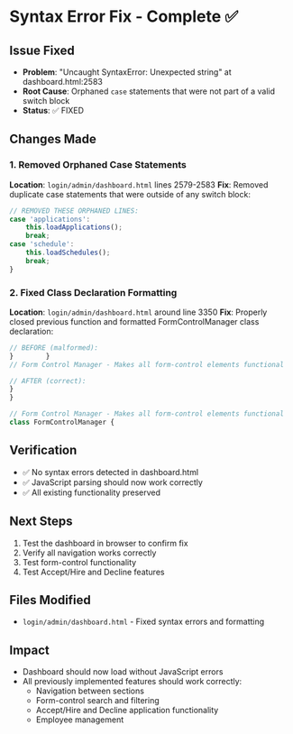 # Syntax Error Fix - Complete ✅

## Issue Fixed
- **Problem**: "Uncaught SyntaxError: Unexpected string" at dashboard.html:2583
- **Root Cause**: Orphaned `case` statements that were not part of a valid switch block
- **Status**: ✅ FIXED

## Changes Made

### 1. Removed Orphaned Case Statements
**Location**: `login/admin/dashboard.html` lines 2579-2583
**Fix**: Removed duplicate case statements that were outside of any switch block:
```javascript
// REMOVED THESE ORPHANED LINES:
case 'applications':
    this.loadApplications();
    break;
case 'schedule':
    this.loadSchedules();
    break;
}
```

### 2. Fixed Class Declaration Formatting
**Location**: `login/admin/dashboard.html` around line 3350
**Fix**: Properly closed previous function and formatted FormControlManager class declaration:
```javascript
// BEFORE (malformed):
}        }
// Form Control Manager - Makes all form-control elements functional        class FormControlManager {

// AFTER (correct):
}
}

// Form Control Manager - Makes all form-control elements functional
class FormControlManager {
```

## Verification
- ✅ No syntax errors detected in dashboard.html
- ✅ JavaScript parsing should now work correctly
- ✅ All existing functionality preserved

## Next Steps
1. Test the dashboard in browser to confirm fix
2. Verify all navigation works correctly
3. Test form-control functionality
4. Test Accept/Hire and Decline features

## Files Modified
- `login/admin/dashboard.html` - Fixed syntax errors and formatting

## Impact
- Dashboard should now load without JavaScript errors
- All previously implemented features should work correctly:
  - Navigation between sections
  - Form-control search and filtering
  - Accept/Hire and Decline application functionality
  - Employee management
